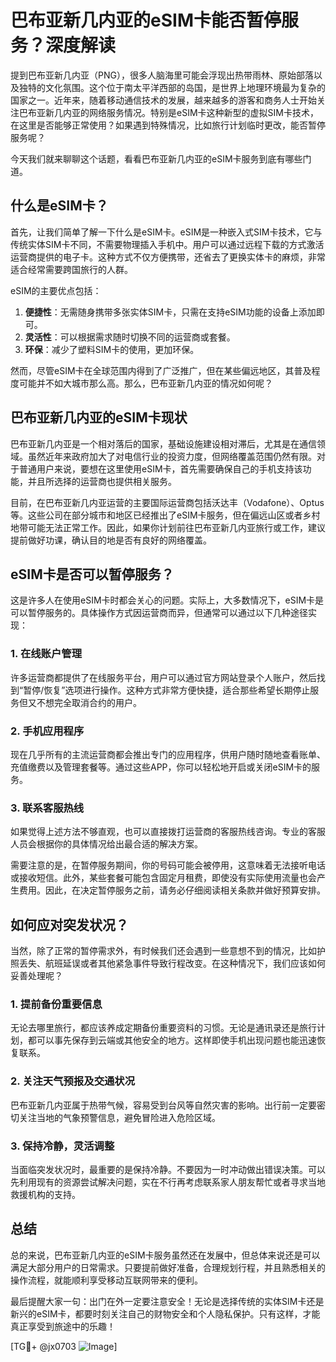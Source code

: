 # 巴布亚新几内亚的eSIM卡能否暂停服务？深度解读

提到巴布亚新几内亚（PNG），很多人脑海里可能会浮现出热带雨林、原始部落以及独特的文化氛围。这个位于南太平洋西部的岛国，是世界上地理环境最为复杂的国家之一。近年来，随着移动通信技术的发展，越来越多的游客和商务人士开始关注巴布亚新几内亚的网络服务情况。特别是eSIM卡这种新型的虚拟SIM卡技术，在这里是否能够正常使用？如果遇到特殊情况，比如旅行计划临时更改，能否暂停服务呢？

今天我们就来聊聊这个话题，看看巴布亚新几内亚的eSIM卡服务到底有哪些门道。

## 什么是eSIM卡？

首先，让我们简单了解一下什么是eSIM卡。eSIM是一种嵌入式SIM卡技术，它与传统实体SIM卡不同，不需要物理插入手机中。用户可以通过远程下载的方式激活运营商提供的电子卡。这种方式不仅方便携带，还省去了更换实体卡的麻烦，非常适合经常需要跨国旅行的人群。

eSIM的主要优点包括：

1. **便捷性**：无需随身携带多张实体SIM卡，只需在支持eSIM功能的设备上添加即可。
2. **灵活性**：可以根据需求随时切换不同的运营商或套餐。
3. **环保**：减少了塑料SIM卡的使用，更加环保。

然而，尽管eSIM卡在全球范围内得到了广泛推广，但在某些偏远地区，其普及程度可能并不如大城市那么高。那么，巴布亚新几内亚的情况如何呢？

## 巴布亚新几内亚的eSIM卡现状

巴布亚新几内亚是一个相对落后的国家，基础设施建设相对滞后，尤其是在通信领域。虽然近年来政府加大了对电信行业的投资力度，但网络覆盖范围仍然有限。对于普通用户来说，要想在这里使用eSIM卡，首先需要确保自己的手机支持该功能，并且所选择的运营商也提供相关服务。

目前，在巴布亚新几内亚运营的主要国际运营商包括沃达丰（Vodafone）、Optus等。这些公司在部分城市和地区已经推出了eSIM卡服务，但在偏远山区或者乡村地带可能无法正常工作。因此，如果你计划前往巴布亚新几内亚旅行或工作，建议提前做好功课，确认目的地是否有良好的网络覆盖。

## eSIM卡是否可以暂停服务？

这是许多人在使用eSIM卡时都会关心的问题。实际上，大多数情况下，eSIM卡是可以暂停服务的。具体操作方式因运营商而异，但通常可以通过以下几种途径实现：

### 1. 在线账户管理
许多运营商都提供了在线服务平台，用户可以通过官方网站登录个人账户，然后找到“暂停/恢复”选项进行操作。这种方式非常方便快捷，适合那些希望长期停止服务但又不想完全取消合约的用户。

### 2. 手机应用程序
现在几乎所有的主流运营商都会推出专门的应用程序，供用户随时随地查看账单、充值缴费以及管理套餐等。通过这些APP，你可以轻松地开启或关闭eSIM卡的服务。

### 3. 联系客服热线
如果觉得上述方法不够直观，也可以直接拨打运营商的客服热线咨询。专业的客服人员会根据你的具体情况给出最合适的解决方案。

需要注意的是，在暂停服务期间，你的号码可能会被停用，这意味着无法接听电话或接收短信。此外，某些套餐可能包含固定月租费，即使没有实际使用流量也会产生费用。因此，在决定暂停服务之前，请务必仔细阅读相关条款并做好预算安排。

## 如何应对突发状况？

当然，除了正常的暂停需求外，有时候我们还会遇到一些意想不到的情况，比如护照丢失、航班延误或者其他紧急事件导致行程改变。在这种情况下，我们应该如何妥善处理呢？

### 1. 提前备份重要信息
无论去哪里旅行，都应该养成定期备份重要资料的习惯。无论是通讯录还是旅行计划，都可以事先保存到云端或其他安全的地方。这样即使手机出现问题也能迅速恢复联系。

### 2. 关注天气预报及交通状况
巴布亚新几内亚属于热带气候，容易受到台风等自然灾害的影响。出行前一定要密切关注当地的气象预警信息，避免冒险进入危险区域。

### 3. 保持冷静，灵活调整
当面临突发状况时，最重要的是保持冷静。不要因为一时冲动做出错误决策。可以先利用现有的资源尝试解决问题，实在不行再考虑联系家人朋友帮忙或者寻求当地救援机构的支持。

## 总结

总的来说，巴布亚新几内亚的eSIM卡服务虽然还在发展中，但总体来说还是可以满足大部分用户的日常需求。只要提前做好准备，合理规划行程，并且熟悉相关的操作流程，就能顺利享受移动互联网带来的便利。

最后提醒大家一句：出门在外一定要注意安全！无论是选择传统的实体SIM卡还是新兴的eSIM卡，都要时刻关注自己的财物安全和个人隐私保护。只有这样，才能真正享受到旅途中的乐趣！

[TG💪+ @jx0703 ![Image](https://github.com/user-attachments/assets/dbca1d08-cadb-493c-b0ec-ad6f7a83f270)]